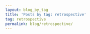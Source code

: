 ```yaml
---
layout: blog_by_tag
title: 'Posts by tag: retrospective'
tag: retrospective
permalink: blog/retrospective/
---
```

